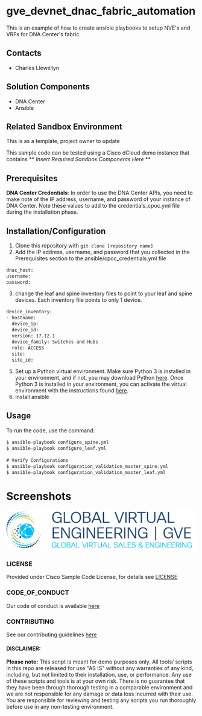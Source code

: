# gve_devnet_dnac_fabric_automation
This is an example of how to create ansible playbooks to setup NVE's and VRFs for DNA Center's fabric.


## Contacts
* Charles Llewellyn

## Solution Components
* DNA Center
*  Ansible

## Related Sandbox Environment
This is as a template, project owner to update

This sample code can be tested using a Cisco dCloud demo instance that contains ** *Insert Required Sandbox Components Here* **



## Prerequisites
**DNA Center Credentials**: In order to use the DNA Center APIs, you need to make note of the IP address, username, and password of your instance of DNA Center. Note these values to add to the credentials_cpoc.yml file during the installation phase.

## Installation/Configuration
1. Clone this repository with `git clone [repository name]`
2. Add the IP address, username, and password that you collected in the Prerequisites section to the ansible/cpoc_credentials.yml file
```
dnac_host:
username:
password:

```
3. change the leaf and spine inventory files to point to your leaf and spine devices. Each inventory file points to only 1 device.
```
device_inventory:
- hostname:
  device_ip:
  device_id:
  version: 17.12.1
  device_family: Switches and Hubs
  role: ACCESS
  site:
  site_id:
```
5. Set up a Python virtual environment. Make sure Python 3 is installed in your environment, and if not, you may download Python [here](https://www.python.org/downloads/). Once Python 3 is installed in your environment, you can activate the virtual environment with the instructions found [here](https://docs.python.org/3/tutorial/venv.html).
6. Install ansible

## Usage
To run the code, use the command:
```
$ ansible-playbook configure_spine.yml
$ ansible-playbook configure_leaf.yml

# Verify Configurations
$ ansible-playbook configuration_validation_master_spine.yml
$ ansible-playbook configuration_validation_master_leaf.yml
```

# Screenshots

![/IMAGES/0image.png](/IMAGES/0image.png)

### LICENSE

Provided under Cisco Sample Code License, for details see [LICENSE](LICENSE.md)

### CODE_OF_CONDUCT

Our code of conduct is available [here](CODE_OF_CONDUCT.md)

### CONTRIBUTING

See our contributing guidelines [here](CONTRIBUTING.md)

#### DISCLAIMER:
<b>Please note:</b> This script is meant for demo purposes only. All tools/ scripts in this repo are released for use "AS IS" without any warranties of any kind, including, but not limited to their installation, use, or performance. Any use of these scripts and tools is at your own risk. There is no guarantee that they have been through thorough testing in a comparable environment and we are not responsible for any damage or data loss incurred with their use.
You are responsible for reviewing and testing any scripts you run thoroughly before use in any non-testing environment.
